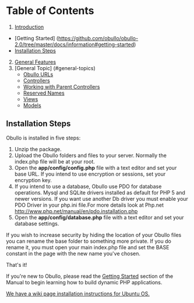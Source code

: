 # Table of Contents
1. [Introduction](https://github.com/obullo/obullo-2.0/tree/master/docs/information#introduction)
  * [Getting Started] (https://github.com/obullo/obullo-2.0/tree/master/docs/information#getting-started)
  * [Installation Steps](https://github.com/obullo/obullo-2.0/tree/master/docs/installation#installation-steps)
2. [General Features](https://github.com/obullo/obullo-2.0/tree/master/docs/information#general-features)
3. [General Topic] (#general-topics)
   * [Obullo URLs](#obullo-urls)
   * [Controllers]()
   * [Working with Parent Controllers](#working-with-parent-controllers)
   * [Reserved Names](#reserved-names)
   * [Views](#views)
   * [Models](#models)
   


## Installation Steps

Obullo is installed in five steps:

1. Unzip the package.
2. Upload the Obullo folders and files to your server. Normally the index.php file will be at your root.
3. Open the **app/config/config.php** file with a text editor and set your base URL. If you intend to use encryption or sessions, set your encryption key.
4. If you intend to use a database, Obullo use PDO for database operations. Mysql and SQLite drivers installed as default for PHP 5 and newer versions.
If you want use another Db driver you must enable your PDO Driver in your php.ini file.For more details look at Php.net http://www.php.net/manual/en/pdo.installation.php
5. Open the **app/config/database.php** file with a text editor and set your database settings.

If you wish to increase security by hiding the location of your Obullo files you can rename the base folder to something more private. If you do rename it, you must open your main index.php file and set the BASE constant in the page with the new name you've chosen.

That's it!

If you're new to Obullo, please read the [Getting Started](http://obullo.com/user_guide/en/1.0.1/getting-started.html) section of the Manual to begin learning how to build dynamic PHP applications.

[We have a wiki page installation instructions for Ubuntu OS.](http://wiki.obullo.com/#setting_up_php_and_obullo_framework_under_the_ubuntu)